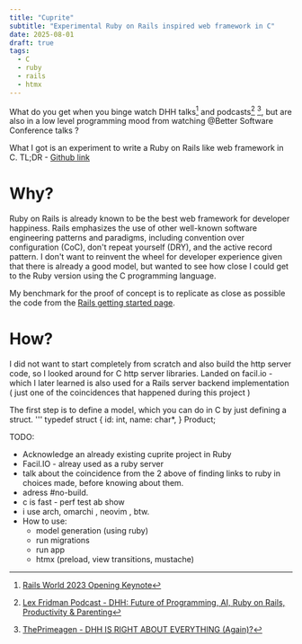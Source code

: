 ```yaml
---
title: "Cuprite"
subtitle: "Experimental Ruby on Rails inspired web framework in C"
date: 2025-08-01
draft: true
tags:
  - C
  - ruby
  - rails
  - htmx
---
```


What do you get when you binge watch DHH talks[^1] and podcasts[^2] [^3], but are also in a low level programming mood from watching @Better Software Conference talks ?

What I got is an experiment to write a Ruby on Rails like web framework in C.
TL;DR - [Github link](https://github.com/saftacatalinmihai/cuprite)

# Why?
<!-- 
{{< rawhtml >}}
<div class="class">
<blockquote class="twitter-tweet" data-theme="dark"><p lang="en" dir="ltr">any sufficiently complicated web app i build in java contains an ad hoc, informally-specified, bug-ridden, slow implementation of half of ruby on rails</p>&mdash; htmx.org / CEO of Rizz&#39;em w/the &#39;Tizm (same thing) (@htmx_org) <a href="https://twitter.com/htmx_org/status/1950348285786661031?ref_src=twsrc%5Etfw">July 30, 2025</a></blockquote> <script async src="https://platform.twitter.com/widgets.js" charset="utf-8"></script>
</div>
{{< /rawhtml >}} -->

Ruby on Rails is already known to be the best web framework for developer happiness.
Rails emphasizes the use of other well-known software engineering patterns and paradigms, including convention over configuration (CoC), don't repeat yourself (DRY), and the active record pattern.
I don't want to reinvent the wheel for developer experience given that there is already a good model, but wanted to see how close I could get to the Ruby version using the C programming language.

My benchmark for the proof of concept is to replicate as close as possible the code from the [Rails getting started page](https://guides.rubyonrails.org/getting_started.html).

# How?
I did not want to start completely from scratch and also build the http server code, so I looked around for C http server libraries. 
Landed on facil.io - which I later learned is also used for a Rails server backend implementation ( just one of the coincidences that happened during this project )

The first step is to define a model, which you can do in C by just defining a struct.
'''
typedef struct {
   id: int,
   name: char*,
} Product;


TODO:

- Acknowledge an already existing cuprite project in Ruby
- Facil.IO - alreay used as a ruby server 
- talk about the coincidence from the 2 above of finding links to ruby in choices made, before knowing about them.
- adress #no-build. 
- c is fast - perf test ab show
- i use arch, omarchi , neovim , btw.
- How to use:
  - model generation (using ruby)
  - run migrations
  - run app
  - htmx (preload, view transitions, mustache)

[^1]: [Rails World 2023 Opening Keynote](https://youtu.be/iqXjGiQ_D-A?si=Wk-lCifYGY9pqSp0)
[^2]: [Lex Fridman Podcast - DHH: Future of Programming, AI, Ruby on Rails, Productivity & Parenting](https://www.youtube.com/watch?v=vagyIcmIGOQ)
[^3]: [ThePrimeagen - DHH IS RIGHT ABOUT EVERYTHING (Again)?](https://www.youtube.com/watch?v=EIBxRMH4bvs)